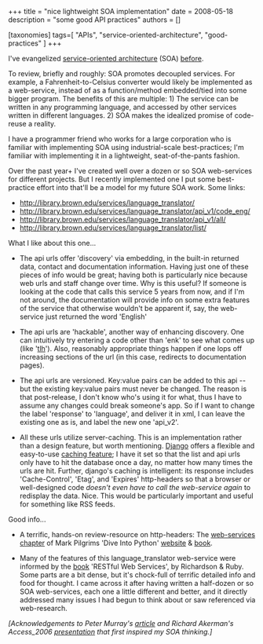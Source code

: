 +++
title = "nice lightweight SOA implementation"
date = 2008-05-18
description = "some good API practices"
authors = []

[taxonomies]
tags=[ "APIs", "service-oriented-architecture", "good-practices" ]
+++

I've evangelized [service-oriented architecture](http://en.wikipedia.org/wiki/Service-oriented_architecture) (SOA) [before](@/posts/2008-02-09__moving_code_onto_network.md). 

To review, briefly and roughly: SOA promotes decoupled services. For example, a Fahrenheit-to-Celsius converter would likely be implemented as a web-service, instead of as a function/method embedded/tied into some bigger program. The benefits of this are multiple: 1) The service can be written in any programming language, and accessed by other services written in different languages. 2) SOA makes the idealized promise of code-reuse a reality.

I have a programmer friend who works for a large corporation who is familiar with implementing SOA using industrial-scale best-practices; I'm familiar with implementing it in a lightweight, seat-of-the-pants fashion.

Over the past year+ I've created well over a dozen or so SOA web-services for different projects. But I recently implemented one I put some best-practice effort into that'll be a model for my future SOA work. Some links:

* <http://library.brown.edu/services/language_translator/>
* <http://library.brown.edu/services/language_translator/api_v1/code_eng/>
* <http://library.brown.edu/services/language_translator/api_v1/all/>
* <http://library.brown.edu/services/language_translator/list/>

What I like about this one...

- The api urls offer 'discovery' via embedding, in the built-in returned data, contact and documentation information. Having just one of these pieces of info would be great; having both is particularly nice because web urls and staff change over time. Why is this useful? If someone is looking at the code that calls this service 5 years from now, and if I'm not around, the documentation will provide info on some extra features of the service that otherwise wouldn't be apparent if, say, the web-service just returned the word 'English'

- The api urls are 'hackable', another way of enhancing discovery. One can intuitively try entering a code other than 'enk' to see what comes up (like '[tlh](http://library.brown.edu/services/language_translator/api_v1/code_tlh/)'). Also, reasonably appropriate things happen if one lops off increasing sections of the url (in this case, redirects to documentation pages).

- The api urls are versioned. Key:value pairs can be added to this api -- but the existing key:value pairs must never be changed. The reason is that post-release, I don't know who's using it for what, thus I have to assume any changes could break someone's app. So if I want to change the label 'response' to 'language', and deliver it in xml, I can leave the existing one as is, and label the new one 'api_v2'.

- All these urls utilize server-caching. This is an implementation rather than a design feature, but worth mentioning. [Django](http://www.djangoproject.com/) offers a flexible and easy-to-use [caching feature](http://www.djangoproject.com/documentation/cache/); I have it set so that the list and api urls only have to hit the database once a day, no matter how many times the urls are hit. Further, django's caching is intelligent: its response includes 'Cache-Control', 'Etag', and 'Expires' http-headers so that a browser or well-designed code *doesn't even have to call the web-service again* to redisplay the data. Nice. This would be particularly important and useful for something like RSS feeds. 

Good info...

* A terrific, hands-on review-resource on http-headers: The [web-services chapter](http://www.diveintopython.org/http_web_services/index.html) of Mark Pilgrims 'Dive Into Python' [website](http://www.diveintopython.org/index.html) & [book](http://www.worldcat.org/oclc/56366433).

* Many of the features of this language_translator web-service were informed by the [book](http://www.worldcat.org/oclc/82671871) 'RESTful Web Services', by Richardson & Ruby. Some parts are a bit dense, but it's chock-full of terrific detailed info and food for thought. I came across it after having written a half-dozen or so SOA web-services, each one a little different and better, and it directly addressed many issues I had begun to think about or saw referenced via web-research.

*[Acknowledgements to Peter Murray's* [*article*](http://dltj.org/article/defining-soa-by-analogy/) *and Richard Akerman's Access_2006* [*presentation*](http://scilib.typepad.com/science_library_pad/access2006/) *that first inspired my SOA thinking.]*
